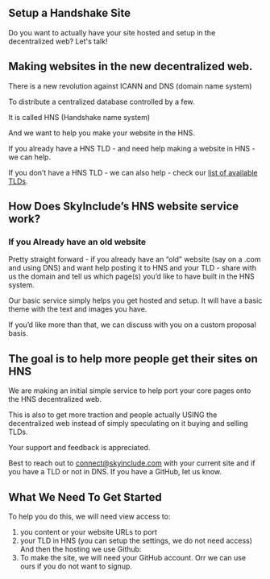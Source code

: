 ## Setup a Handshake Site

Do you want to actually have your site hosted and setup in the decentralized web? Let's talk!

## Making websites in the new decentralized web.

There is a new revolution against ICANN and DNS (domain name system)

To distribute a centralized database controlled by a few.

It is called HNS (Handshake name system) 

And we want to help you make your website in the HNS.

If you already have a HNS TLD - and need help making a website in HNS - we can help.

If you don’t have a HNS TLD - we can also help - check our [list of available TLDs](list.html).

## How Does SkyInclude’s HNS website service work?

### If you Already have an old website
Pretty straight forward - if you already have an “old” website (say on a .com and using DNS) and want help posting it to HNS and your TLD - share with us the domain and tell us which page(s) you’d like to have built in the HNS system.

Our basic service simply helps you get hosted and setup. It will have a basic theme with the text and images you have.

If you’d like more than that, we can discuss with you on a custom proposal basis.

## The goal is to help more people get their sites on HNS
We are making an initial simple service to help port your core pages onto the HNS decentralized web.

This is also to get more traction and people actually USING the decentralized web instead of simply speculating on it buying and selling TLDs. 

Your support and feedback is appreciated.

Best to reach out to connect@skyinclude.com with your current site and if you have a TLD or not in DNS. If you have a GitHub, let us know.

## What We Need To Get Started

To help you do this, we will need view access to:

1) you content or your website URLs to port
2) your TLD in HNS (you can setup the settings, we do not need access) 
And then the hosting we use Github:
3) To make the site, we will need your GitHub account. Orr we can use ours if you do not want to signup.
